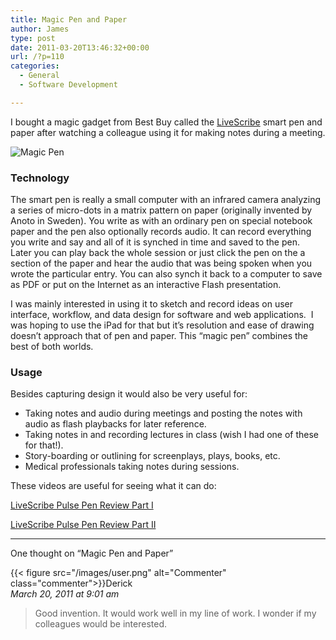 ```yaml
---
title: Magic Pen and Paper
author: James
type: post
date: 2011-03-20T13:46:32+00:00
url: /?p=110
categories:
  - General
  - Software Development

---
```

I bought a magic gadget from Best Buy called the [LiveScribe](http://www.livescribe.com/en-us/) smart pen and paper after watching a colleague using it for making notes during a meeting.

![Magic Pen](/wp/wp-content/uploads/2011/03/magic_pen2.jpg)

### Technology

The smart pen is really a small computer with an infrared camera analyzing a series of micro-dots in a matrix pattern on paper (originally invented by Anoto in Sweden). You write as with an ordinary pen on special notebook paper and the pen also optionally records audio. It can record everything you write and say and all of it is synched in time and saved to the pen.&#160; Later you can play back the whole session or just click the pen on the a section of the paper and hear the audio that was being spoken when you wrote the particular entry. You can also synch it back to a computer to save as PDF or put on the Internet as an interactive Flash presentation.

I was mainly interested in using it to sketch and record ideas on user interface, workflow, and data design for software and web applications.&#160; I was hoping to use the iPad for that but it’s resolution and ease of drawing doesn’t approach that of pen and paper. This “magic pen” combines the best of both worlds.

### Usage

Besides capturing design it would also be very useful for:

* Taking notes and audio during meetings and posting the notes with audio as flash playbacks for later reference.
* Taking notes in and recording lectures in class (wish I had one of these for that!).
* Story-boarding or outlining for screenplays, plays, books, etc.
* Medical professionals taking notes during sessions.

These videos are useful for seeing what it can do:

[LiveScribe Pulse Pen Review Part I](http://www.youtube.com/watch?v=OU_RKv5zemM)

[LiveScribe Pulse Pen Review Part II](http://www.youtube.com/watch?v=GoKYAO5cpOU)

****

One thought on “Magic Pen and Paper”

{{< figure src="/images/user.png" alt="Commenter" class="commenter">}}Derick  
_March 20, 2011 at 9:01 am_

>Good invention. It would work well in my line of work. I wonder if my colleagues would be interested.
